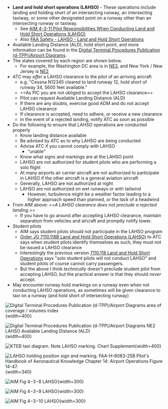 * **Land and hold short operations (LAHSO)** - These operations include landing and holding short of an intersecting runway, an intersecting taxiway, or some other designated point on a runway other than an intersecting runway or taxiway.
  * See [AIM 4-3-11 Pilot Responsibilities When Conducting Land and Hold Short Operations (LAHSO)](https://www.faa.gov/air_traffic/publications/atpubs/aim_html/chap4_section_3.html#$paragraph4-3-11)
  * Also [FAA Safety - LAHSO - Land and Hold Short Operations](https://www.faasafety.gov/files/gslac/courses/content/25/181/LAHSO.pdf)
* Available Landing Distance (ALD), hold short point, and more information can be found in the [Digital Terminal Procedures Publication (d-TPP)/Airport Diagrams](https://www.faa.gov/air_traffic/flight_info/aeronav/digital_products/dtpp/).
* The states covered by each region are shown below.
  * For example, the Washington DC area is in [NE3](https://aeronav.faa.gov/upload_313-d/terminal/2022-07-14/NE3.pdf), and New York / New Jersey is [NE2](https://aeronav.faa.gov/upload_313-d/terminal/2022-07-14/NE2.pdf)
* ATC may *offer* a LAHSO clearance to the pilot of an arriving aircraft
  * e.g. "Cessna N12345 cleared to land runway 12, hold short of runway 34, 5600 feet available."
  * ==As PIC you are not obliged to accept the LAHSO clearance==
  * Pilot can request Available Landing Distance (ALD)
  * If there are any doubts, exercise good ADM and do not accept LAHSO clearance
  * If clearance is accepted, need to adhere, or receive a new clearance
  * In the event of a rejected landing, notify ATC as soon as possible
* Do the following to ensure that LAHSO operations are conducted properly
  * Know landing distance available
  * Be advised by ATC as to why LAHSO are being conducted
  * Advise ATC if you cannot comply with LAHSO
    * "unable"
  * Know what signs and markings are at the LAHSO point
  * LAHSO are not authorized for student pilots who are performing a solo flight
  * At many airports air carrier aircraft are not authorized to participate in LAHSO if the other aircraft is a general aviation aircraft
  * Generally, LAHSO are not authorized at night
  * LAHSO are not authorized on wet runways or with tailwind
    * However, turbulence might be a weather factor leading to a higher approach speed than planned, or the *lack* of a headwind
* From AIM above: ==*A LAHSO clearance does not preclude a rejected landing.*==
  * If you have to go around after accepting LAHSO clearance, maintain separation from vehicles and aircraft and promptly notify tower.
* Student pilots
  * AIM says student pilots should not participate in the LAHSO program
  * [Order JO 7110.118B Land and Hold Short Operations (LAHSO)](https://www.faa.gov/documentLibrary/media/Order/2020-07-30_JO_7110.118B_-_Land_and_Hold_Short_Operations_%28LAHSO%29_FINAL.pdf) to ATC says when student pilots identify themselves as such, they must not be issued a LAHSO clearance
  * Interestingly the previous version [7110.118 Land and Hold Short Operations](https://www.faa.gov/documentlibrary/media/order/7110.118.pdf) says "solo student pilots will not conduct LAHSO" and student pilots of course cannot carry passengers.
  * But the above I think *technically* doesn't preclude student pilot from accepting LAHSO, but the practical answer is that they should *never* accept.
* May encounter runway hold markings on a runway even when not conducting LAHSO operations, as sometimes will be given clearance to taxi on a runway (and hold short of intersecting runway)

![[Digital Terminal Procedures Publication (d-TPP)/Airport Diagrams](https://www.faa.gov/air_traffic/flight_info/aeronav/digital_products/dtpp/) area of coverage / volumes index](/img/tpp/dtpp-volume-index.png){width=400}

![[Digital Terminal Procedures Publication (d-TPP)/Airport Diagrams](https://www.faa.gov/air_traffic/flight_info/aeronav/digital_products/dtpp/) NE2 LAHSO Available Landing Distance (ALD)](/img/tpp/dtpp-ne2-lahso-ald.png){width=400}

![KTEB taxi diagram. Note LAHSO marking. [Chart Supplement](https://www.faa.gov/air_traffic/flight_info/aeronav/digital_products/dafd/)](/img/chart-supplement-kteb-taxi-diagram.png){width=400}

![LAHSO holding position sign and marking. [FAA-H-8083-25B Pilot's Handbook of Aeronautical Knowledge](https://www.faa.gov/regulations_policies/handbooks_manuals/aviation/phak) [Chapter 14: Airport Operations](https://www.faa.gov/sites/faa.gov/files/regulations_policies/handbooks_manuals/aviation/phak/16_phak_ch14.pdf) Figure 14-47.](/img/phak/phak-figure-14-17-lahso-hold-sign.jpg){width=340}

![[AIM Fig 4−3−8 LAHSO](https://www.faa.gov/air_traffic/publications/atpubs/aim_html/chap4_section_3.html)](/img/aim/aim-figure-4-3-8-lahso.png){width=300}

![[AIM Fig 4−3−9 LAHSO](https://www.faa.gov/air_traffic/publications/atpubs/aim_html/chap4_section_3.html)](/img/aim/aim-figure-4-3-9-lahso.png){width=300}

![[AIM Fig 4−3−10 LAHSO](https://www.faa.gov/air_traffic/publications/atpubs/aim_html/chap4_section_3.html)](/img/aim/aim-figure-4-3-10-lahso.png){width=300}